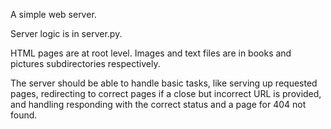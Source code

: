 A simple web server. 

Server logic is in server.py.

HTML pages are at root level. Images and text files are in books and pictures subdirectories respectively. 

The server should be able to handle basic tasks, like serving up requested pages,
redirecting to correct pages if a close but incorrect URL is provided, and handling responding with the correct status and a page for 404 not found.

